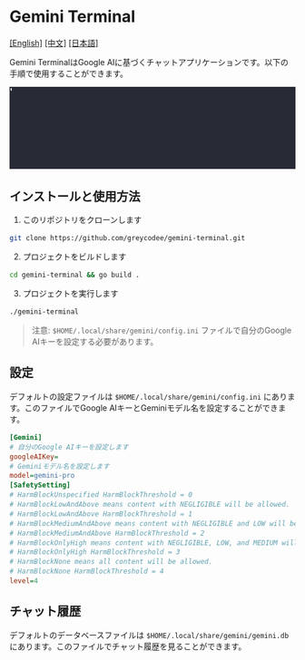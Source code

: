 # Gemini Terminal
[[English]](./README.md) [[中文]](./README_zh.md) [[日本語]](./README_jp.md)

Gemini TerminalはGoogle AIに基づくチャットアプリケーションです。以下の手順で使用することができます。

![](./628566.gif)

## インストールと使用方法
1. このリポジトリをクローンします

```bash
git clone https://github.com/greycodee/gemini-terminal.git
```

2. プロジェクトをビルドします

```bash
cd gemini-terminal && go build .
```

3. プロジェクトを実行します

```bash
./gemini-terminal
```

> 注意: `$HOME/.local/share/gemini/config.ini` ファイルで自分のGoogle AIキーを設定する必要があります。

## 設定
デフォルトの設定ファイルは `$HOME/.local/share/gemini/config.ini` にあります。このファイルでGoogle AIキーとGeminiモデル名を設定することができます。
```ini
[Gemini]
# 自分のGoogle AIキーを設定します
googleAIKey=
# Geminiモデル名を設定します
model=gemini-pro
[SafetySetting]
# HarmBlockUnspecified HarmBlockThreshold = 0
# HarmBlockLowAndAbove means content with NEGLIGIBLE will be allowed.
# HarmBlockLowAndAbove HarmBlockThreshold = 1
# HarmBlockMediumAndAbove means content with NEGLIGIBLE and LOW will be allowed.
# HarmBlockMediumAndAbove HarmBlockThreshold = 2
# HarmBlockOnlyHigh means content with NEGLIGIBLE, LOW, and MEDIUM will be allowed.
# HarmBlockOnlyHigh HarmBlockThreshold = 3
# HarmBlockNone means all content will be allowed.
# HarmBlockNone HarmBlockThreshold = 4
level=4
```

## チャット履歴
デフォルトのデータベースファイルは `$HOME/.local/share/gemini/gemini.db` にあります。このファイルでチャット履歴を見ることができます。
